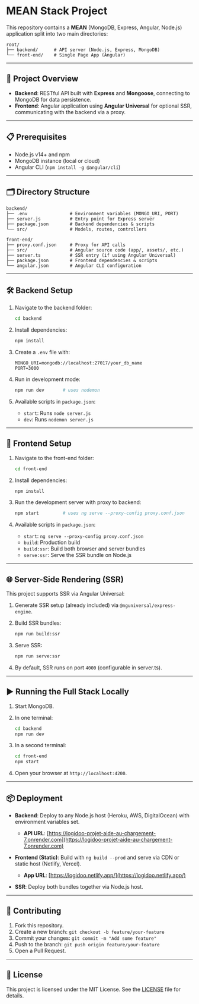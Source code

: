 # MEAN Stack Project

This repository contains a **MEAN** (MongoDB, Express, Angular, Node.js) application split into two main directories:

```
root/
├── backend/      # API server (Node.js, Express, MongoDB)
└── front-end/    # Single Page App (Angular)
```

---

## 🚀 Project Overview

* **Backend**: RESTful API built with **Express** and **Mongoose**, connecting to MongoDB for data persistence.
* **Frontend**: Angular application using **Angular Universal** for optional SSR, communicating with the backend via a proxy.

---

## 📋 Prerequisites

* Node.js v14+ and npm
* MongoDB instance (local or cloud)
* Angular CLI (`npm install -g @angular/cli`)

---

## 🗂 Directory Structure

```
backend/
├── .env                # Environment variables (MONGO_URI, PORT)
├── server.js           # Entry point for Express server
├── package.json        # Backend dependencies & scripts
└── src/                # Models, routes, controllers

front-end/
├── proxy.conf.json     # Proxy for API calls
├── src/                # Angular source code (app/, assets/, etc.)
├── server.ts           # SSR entry (if using Angular Universal)
├── package.json        # Frontend dependencies & scripts
└── angular.json        # Angular CLI configuration
```

---

## 🛠️ Backend Setup

1. Navigate to the backend folder:

   ```bash
   cd backend
   ```
2. Install dependencies:

   ```bash
   npm install
   ```
3. Create a `.env` file with:

   ```env
   MONGO_URI=mongodb://localhost:27017/your_db_name
   PORT=3000
   ```
4. Run in development mode:

   ```bash
   npm run dev       # uses nodemon
   ```
5. Available scripts in `package.json`:

   * `start`: Runs `node server.js`
   * `dev`: Runs `nodemon server.js`

---

## 🎨 Frontend Setup

1. Navigate to the front-end folder:

   ```bash
   cd front-end
   ```
2. Install dependencies:

   ```bash
   npm install
   ```
3. Run the development server with proxy to backend:

   ```bash
   npm start         # uses ng serve --proxy-config proxy.conf.json
   ```
4. Available scripts in `package.json`:

   * `start`: `ng serve --proxy-config proxy.conf.json`
   * `build`: Production build
   * `build:ssr`: Build both browser and server bundles
   * `serve:ssr`: Serve the SSR bundle on Node.js

---

## 🌐 Server-Side Rendering (SSR)

This project supports SSR via Angular Universal:

1. Generate SSR setup (already included) via `@nguniversal/express-engine`.
2. Build SSR bundles:

   ```bash
   npm run build:ssr
   ```
3. Serve SSR:

   ```bash
   npm run serve:ssr
   ```
4. By default, SSR runs on port `4000` (configurable in server.ts).

---

## ▶️ Running the Full Stack Locally

1. Start MongoDB.
2. In one terminal:

   ```bash
   cd backend
   npm run dev
   ```
3. In a second terminal:

   ```bash
   cd front-end
   npm start
   ```
4. Open your browser at `http://localhost:4200`.

---

## 📦 Deployment

* **Backend**: Deploy to any Node.js host (Heroku, AWS, DigitalOcean) with environment variables set.

  * **API URL**: [https://logidoo-projet-aide-au-chargement-7.onrender.com](https://logidoo-projet-aide-au-chargement-7.onrender.com)
* **Frontend (Static)**: Build with `ng build --prod` and serve via CDN or static host (Netlify, Vercel).

  * **App URL**: [https://logidoo.netlify.app/](https://logidoo.netlify.app/)
* **SSR**: Deploy both bundles together via Node.js host.

---

## 🤝 Contributing

1. Fork this repository.
2. Create a new branch: `git checkout -b feature/your-feature`
3. Commit your changes: `git commit -m "Add some feature"`
4. Push to the branch: `git push origin feature/your-feature`
5. Open a Pull Request.

---

## 📄 License

This project is licensed under the MIT License. See the [LICENSE](LICENSE) file for details.
